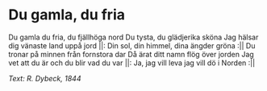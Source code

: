 # Du gamla, du fria
Du gamla du fria, du fjällhöga nord
Du tysta, du glädjerika sköna
Jag hälsar dig vänaste land uppå jord
||: Din sol, din himmel, dina ängder gröna :||
Du tronar på minnen från fornstora dar
Då ärat ditt namn flög över jorden
Jag vet att du är och du blir vad du var
||: Ja, jag vill leva jag vill dö i Norden :||

*Text: R. Dybeck, 1844*